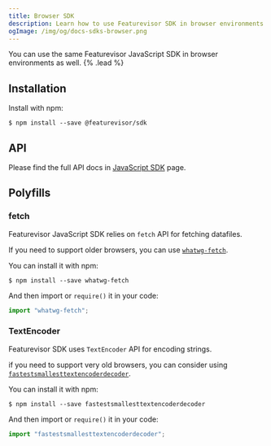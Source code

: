 ```yaml
---
title: Browser SDK
description: Learn how to use Featurevisor SDK in browser environments
ogImage: /img/og/docs-sdks-browser.png
---
```


You can use the same Featurevisor JavaScript SDK in browser environments as well. {% .lead %}

## Installation

Install with npm:

```
$ npm install --save @featurevisor/sdk
```

## API

Please find the full API docs in [JavaScript SDK](/docs/sdks/javascript) page.

## Polyfills

### fetch

Featurevisor JavaScript SDK relies on `fetch` API for fetching datafiles.

If you need to support older browsers, you can use [`whatwg-fetch`](https://www.npmjs.com/package/whatwg-fetch).

You can install it with npm:

```
$ npm install --save whatwg-fetch
```

And then import or `require()` it in your code:

```js
import "whatwg-fetch";
```

### TextEncoder

Featurevisor SDK uses `TextEncoder` API for encoding strings.

if you need to support very old browsers, you can consider using [`fastestsmallesttextencoderdecoder`](https://www.npmjs.com/package/fastestsmallesttextencoderdecoder).

You can install it with npm:

```
$ npm install --save fastestsmallesttextencoderdecoder
```

And then import or `require()` it in your code:

```js
import "fastestsmallesttextencoderdecoder";
```
